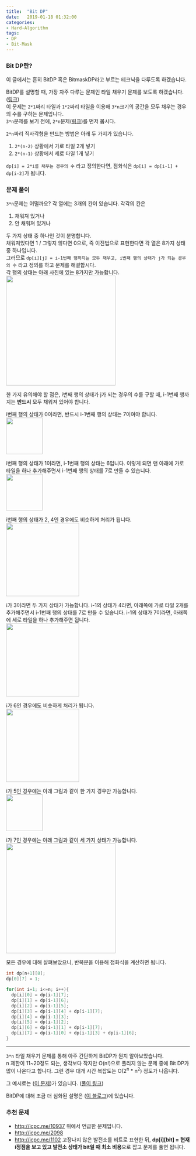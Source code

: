 ```yaml
---
title:  "Bit DP"
date:   2019-01-18 01:32:00
categories:
- Hard-Algorithm
tags:
- DP
- Bit-Mask
---
```


### Bit DP란?
이 글에서는 흔히 BitDP 혹은 BitmaskDP라고 부르는 테크닉을 다루도록 하겠습니다.

BitDP를 설명할 때, 가장 자주 다루는 문제인 타일 채우기 문제를 보도록 하겠습니다. (<a href = "http://codeup.kr/problem.php?id=3721">링크</a>)<br>
이 문제는 `2*1`짜리 타일과 `1*2`짜리 타일을 이용해 `3*n`크기의 공간을 모두 채우는 경우의 수를 구하는 문제입니다.<br>
`3*n`문제를 보기 전에, `2*n`문제(<a href = "http://codeup.kr/problem.php?id=3709">링크</a>)를 먼저 봅시다.

`2*n`짜리 직사각형을 만드는 방법은 아래 두 가지가 있습니다.
1. `2*(n-2)` 상황에서 가로 타일 2개 넣기
2. `2*(n-1)` 상황에서 세로 타일 1개 넣기

`dp[i] = 2*i를 채우는 경우의 수` 라고 정의한다면, 점화식은 `dp[i] = dp[i-1] + dp[i-2]`가 됩니다.

### 문제 풀이
`3*n`문제는 어떨까요? 각 열에는 3개의 칸이 있습니다. 각각의 칸은
1. 채워져 있거나
2. 안 채워져 있거나

두 가지 상태 중 하나인 것이 분명합니다.<br>
채워져있다면 1 / 그렇지 않다면 0으로, 즉 이진법으로 표현한다면 각 열은 8가지 상태 중 하나입니다.<br>
그러므로 `dp[i][j] = i-1번째 행까지는 모두 채우고, i번째 행의 상태가 j가 되는 경우의 수` 라고 정의를 하고 문제를 해결합시다.<br>
각 행의 상태는 아래 사진에 있는 8가지만 가능합니다.<br>
<img src = "https://i.imgur.com/n2LMPqU.png" width = "300px">

한 가지 유의해야 할 점은, i번째 행의 상태가 j가 되는 경우의 수를 구할 때, i-1번째 행까지는 **반드시** 모두 채워져 있어야 합니다.

i번째 행의 상태가 0이라면, 반드시 i-1번째 행의 상태는 7이여야 합니다.<br>
<img src = "https://i.imgur.com/1j84rXb.png" width = "100px">

i번째 행의 상태가 1이라면, i-1번째 행의 상태는 6입니다. 이렇게 되면 맨 아래에 가로 타일을 하나 추가해주면서 i-1번째 행의 상태를 7로 만들 수 있습니다.<br>
<img src = "https://i.imgur.com/YFBfCqH.png" width = "100px">

i번째 행의 상태가 2, 4인 경우에도 비슷하게 처리가 됩니다.<br>
<img src = "https://i.imgur.com/UAR04L9.png" width = "200px">

i가 3이라면 두 가지 상태가 가능합니다. i-1의 상태가 4라면, 아래쪽에 가로 타일 2개를 추가해주면서 i-1번째 행의 상태를 7로 만들 수 있습니다. i-1의 상태가 7이라면, 아래쪽에 세로 타일을 하나 추가해주면 됩니다.<br>
<img src = "https://i.imgur.com/6PsReG2.png" width = "200px">

i가 6인 경우에도 비슷하게 처리가 됩니다.<br>
<img src = "https://i.imgur.com/K0GTdr6.png" width = "200px">

i가 5인 경우에는 아래 그림과 같이 한 가지 경우만 가능합니다.<br>
<img src = "https://i.imgur.com/7HA7oUy.png" width = "100px">

i가 7인 경우에는 아래 그림과 같이 세 가지 상태가 가능합니다.<br>
<img src = "https://i.imgur.com/LhYXnE3.png" width = "300px">

모든 경우에 대해 살펴보았으니, 반복문을 이용해 점화식을 계산하면 됩니다.
```cpp
int dp[n+1][8];
dp[0][7] = 1;

for(int i=1; i<=n; i++){
  dp[i][0] = dp[i-1][7];
  dp[i][1] = dp[i-1][6];
  dp[i][2] = dp[i-1][5];
  dp[i][3] = dp[i-1][4] + dp[i-1][7];
  dp[i][4] = dp[i-1][3];
  dp[i][5] = dp[i-1][2];
  dp[i][6] = dp[i-1][1] + dp[i-1][7];
  dp[i][7] = dp[i-1][0] + dp[i-1][3] + dp[i-1][6];
}
```

<hr>

`3*n` 타일 채우기 문제를 통해 아주 간단하게 BitDP가 뭔지 알아보았습니다.<br>
n 제한이 11~20정도 되는, 생각보다 작지만 O(n!)으로 풀리지 않는 문제 중에 Bit DP가 많이 나온다고 합니다. 그런 경우 대개 시간 복잡도는 O(2<sup>n</sup> * n<sup>2</sup>) 정도가 나옵니다.

그 예시로는 (<a href = "https://www.acmicpc.net/problem/10937">이 문제</a>)가 있습니다. (<a href = "https://justicehui.github.io/koi/2019/01/06/BOJ10937">풀이 링크</a>)

BitDP에 대해 조금 더 심화된 설명은 (<a href = "http://koosaga.com/8">이 블로그</a>)에 있습니다.

### 추천 문제
* http://icpc.me/10937 위에서 언급한 문제입니다.
* http://icpc.me/2098
* http://icpc.me/1102 고장나지 않은 발전소를 비트로 표현한 뒤, <b>dp[i][bit] = 현재 i정점을 보고 있고 발전소 상태가 bit일 때 최소 비용</b>으로 잡고 문제를 풀면 됩니다.
